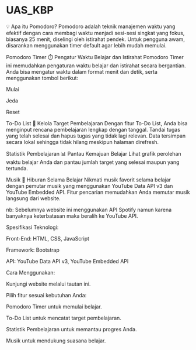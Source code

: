 # UAS_KBP
💡 Apa itu Pomodoro? Pomodoro adalah teknik manajemen waktu yang efektif dengan cara membagi waktu menjadi sesi-sesi singkat yang fokus, biasanya 25 menit, diselingi oleh istirahat pendek. Untuk pengguna awam, disarankan menggunakan timer default agar lebih mudah memulai.

Pomodoro Timer ⏱️ Pengatur Waktu Belajar dan Istirahat Pomodoro Timer ini memudahkan pengaturan waktu belajar dan istirahat secara bergantian. Anda bisa mengatur waktu dalam format menit dan detik, serta menggunakan tombol berikut:

Mulai

Jeda

Reset

To-Do List 📝 Kelola Target Pembelajaran Dengan fitur To-Do List, Anda bisa menginput rencana pembelajaran lengkap dengan tanggal. Tandai tugas yang telah selesai dan hapus tugas yang tidak lagi relevan. Data tersimpan secara lokal sehingga tidak hilang meskipun halaman direfresh.

Statistik Pembelajaran 📊 Pantau Kemajuan Belajar Lihat grafik perolehan waktu belajar Anda dan pantau jumlah target yang selesai maupun yang tertunda.

Musik 🎵 Hiburan Selama Belajar Nikmati musik favorit selama belajar dengan pemutar musik yang menggunakan YouTube Data API v3 dan YouTube Embedded API. Fitur pencarian memudahkan Anda memutar musik langsung dari website.

nb: Sebelumnya website ini menggunakan API Spotify namun karena banyaknya keterbatasan maka beralih ke YouTube API.

Spesifikasi Teknologi:

Front-End: HTML, CSS, JavaScript

Framework: Bootstrap

API: YouTube Data API v3, YouTube Embedded API

Cara Menggunakan:

Kunjungi website melalui tautan ini.

Pilih fitur sesuai kebutuhan Anda:

Pomodoro Timer untuk memulai belajar.

To-Do List untuk mencatat target pembelajaran.

Statistik Pembelajaran untuk memantau progres Anda.

Musik untuk mendukung suasana belajar.

